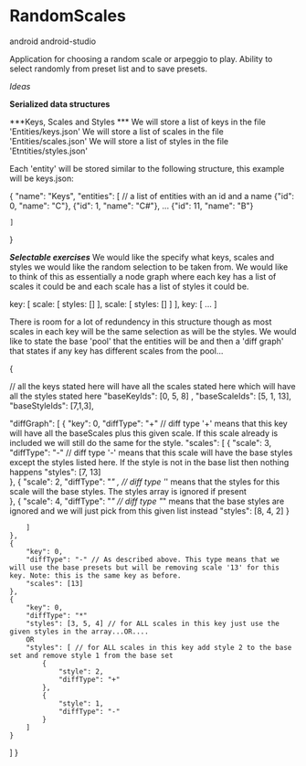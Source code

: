 # RandomScales
android android-studio

Application for choosing a random scale or arpeggio to play. Ability to select randomly from preset list and to save presets.



*Ideas*

**Serialized data structures**

***Keys, Scales and Styles ***
We will store a list of keys in the file 'Entities/keys.json'
We will store a list of scales in the file 'Entities/scales.json'
We will store a list of styles in the file 'Etntities/styles.json'

Each 'entity' will be stored similar to the following structure, this example will be keys.json:

{
	"name": "Keys",
	"entities": [  // a list of entities with an id and a name
		{"id": 0, "name": "C"}, 
		{"id": 1, "name": "C#"},
		...
		{"id": 11, "name": "B"}

	]
}

***Selectable exercises***
We would like the specify what keys, scales and styles we would like the random selection to be taken from. 
We would like to think of this as essentially a node graph where each key has a list of scales it could be and each scale has a list of styles it could be. 

key: [
	scale: [
		styles: []
	],
	scale: [
		styles: []
	]
],
key: [
	...
]

There is room for a lot of redundency in this structure though as most scales in each key will be the same selection as will be the styles. 
We would like to state the base 'pool' that the entities will be and then a 'diff graph' that states if any key has different scales from the pool...

{

// all the keys stated here will have all the scales stated here which will have all the styles stated here
"baseKeyIds": [0, 5, 8] ,
"baseScaleIds": [5, 1, 13],
"baseStyleIds": [7,1,3],

"diffGraph": [
	{ "key": 0,
	"diffType": "+" // diff type '+' means that this key will have all the baseScales plus this given scale. If this scale already is included we will still do the same for the style. 
	"scales": 
		[
			{
				"scale": 3,
				"diffType": "-" // diff type '-' means that this scale will have the base styles except the styles listed here. If the style is not in the base list then nothing happens
				"styles": [7, 13]			
			},
			{
				"scale": 2,
				"diffType": "*"	, // diff type '*' means that the styles for this scale will the base styles. The styles array is ignored if present		
			},
			{
				"scale": 4,
				"diffType": "_" // diff type "_" means that the base styles are ignored and we will just pick from this given list instead
				"styles": [8, 4, 2]
			}
			
		]	
	},
	{
		"key": 0,
		"diffType": "-" // As described above. This type means that we will use the base presets but will be removing scale '13' for this key. Note: this is the same key as before. 
		"scales": [13]		
	},
	{
		"key": 0,
		"diffType": "*"
		"styles": [3, 5, 4] // for ALL scales in this key just use the given styles in the array...OR....
		OR
		"styles": [ // for ALL scales in this key add style 2 to the base set and remove style 1 from the base set
			{
				"style": 2,
				"diffType": "+"
			},
			{
				"style": 1,
				"diffType": "-"
			}
		]
	}

]
}





